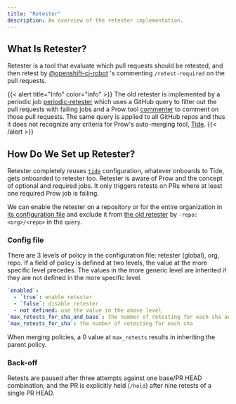 ```yaml
---
title: "Retester"
description: An overview of the retester implementation.
---
```

## What Is Retester?
Retester is a tool that evaluate which pull requests should be retested, and then retest 
by [@openshift-ci-robot](https://github.com/openshift-ci-robot) 's commenting `/retest-required` on the pull requests.

{{< alert title="Info" color="info" >}}
The old retester is implemented by a periodic job [periodic-retester](https://github.com/openshift/release/blob/05dd9a1ab5881e55165a0cc0f40d5513e2e2fd11/ci-operator/jobs/infra-periodics.yaml#L260-L300) which uses a GitHub query to filter out the pull requests with failing jobs and a Prow tool [commenter](https://github.com/kubernetes/test-infra/tree/master/robots/commenter) to comment on those pull requests. The same query is applied to all GitHub repos and thus it does not recognize any criteria for Prow's auto-merging tool, [Tide](https://github.com/kubernetes/test-infra/tree/master/prow/cmd/tide).
{{< /alert >}}

## How Do We Set up Retester?
Retester completely reuses [`tide`](https://github.com/kubernetes/test-infra/blob/master/prow/cmd/tide/README.md) 
configuration, whatever onboards to Tide, gets onboarded to retester too.
Retester is aware of Prow and the concept of optional and required jobs. It only triggers retests on PRs 
where at least one required Prow job is failing.

We can enable the retester on a repository or for the entire organization in [its configuration file](https://github.com/openshift/release/blob/master/core-services/retester/_config.yaml) and exclude it from [the old retester](https://github.com/openshift/release/blob/05dd9a1ab5881e55165a0cc0f40d5513e2e2fd11/ci-operator/jobs/infra-periodics.yaml#L260-L300) by `-repo:<org>/<repo>` in the `query`. 

### Config file
There are 3 levels of policy in the configuration file: retester (global), org, repo. If a field of policy is defined at two levels, the value at the more specific level precedes. The values in the more generic level are inherited if they are not defined in the more specific level.

```yaml
`enabled`:
  - `true`: enable retester
  - `false`: disable retester
  - not defined: use the value in the above level
`max_retests_for_sha_and_base`: the number of retesting for each sha and base
`max_retests_for_sha`: the number of retesting for each sha
```
When merging policies, a 0 value at `max_retests` results in inheriting the parent policy.

### Back-off
Retests are paused after three attempts against one base/PR HEAD combination, and the PR is explicitly held (`/hold`) after nine retests of a single PR HEAD.
